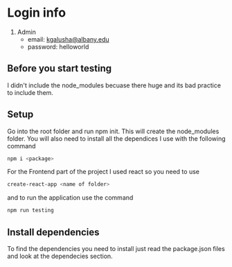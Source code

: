 # Login info
1. Admin
    - email: kgalusha@albany.edu
    - password: helloworld

## Before you start testing

I didn't include the node_modules becuase there huge and its bad practice to include them.

## Setup
Go into the root folder and run npm init. This will create the node_modules folder. You will also need to install all the dependices I use with the following command

```bash
npm i <package>
```

For the Frontend part of the project I used react so you need to use

```bash
create-react-app <name of folder>
```

and to run the application use the command

```bash
npm run testing

```
## Install dependencies
To find the dependencies you need to install just read the package.json files and look at the dependecies section.
